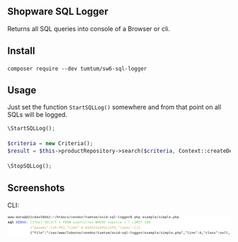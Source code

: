 Shopware SQL Logger
-------------------

Returns all SQL queries into console of a Browser or cli.

## Install

`composer require --dev tumtum/sw6-sql-logger`

## Usage

Just set the function `StartSQLLog()` somewhere and from that point on all SQLs will be logged.

```php
\StartSQLLog();

$criteria = new Criteria();
$result = $this->productRepository->search($criteria, Context::createDefaultContext());

\StopSQLLog();
```

## Screenshots

CLI:

![Example CLI](https://raw.githubusercontent.com/TumTum/sw6-sql-logger/master/img/screenshot-cli.png)

